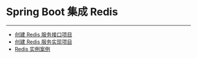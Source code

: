 # Spring Boot 集成 Redis

---

* [创建 Redis 服务接口项目](/chapter19/SpringBoot集成Redis/创建Redis服务接口项目.md)
* [创建 Redis 服务实现项目](/chapter19/SpringBoot集成Redis/创建Redis服务实现项目.md)
* [Redis 实例案例](/chapter19/SpringBoot集成Redis/Redis使用案例.md)